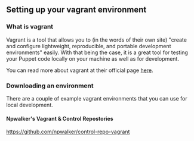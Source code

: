 ## Setting up your vagrant environment

### What is vagrant

Vagrant is a tool that allows you to (in the words of their own site) "create and configure lightweight, reproducible, and portable development environments" easily. With that being the case, it is a great tool for testing your Puppet code locally on your machine as well as for development.

You can read more about vagrant at their official page [here](https://www.vagrantup.com/).

### Downloading an environment

There are a couple of example vagrant environments that you can use for local development.

#### Npwalker's Vagrant & Control Repostories
https://github.com/npwalker/control-repo-vagrant
